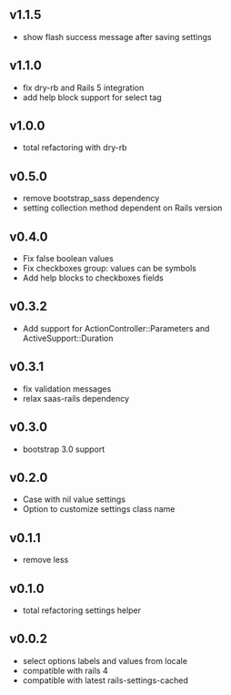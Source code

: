 ## v1.1.5

* show flash success message after saving settings

## v1.1.0

* fix dry-rb and Rails 5 integration
* add help block support for select tag

## v1.0.0

* total refactoring with dry-rb

## v0.5.0

* remove bootstrap_sass dependency
* setting collection method dependent on Rails version

## v0.4.0

* Fix false boolean values
* Fix checkboxes group: values can be symbols
* Add help blocks to checkboxes fields

## v0.3.2

* Add support for ActionController::Parameters and ActiveSupport::Duration

## v0.3.1

* fix validation messages
* relax saas-rails dependency

## v0.3.0

* bootstrap 3.0 support

## v0.2.0

* Case with nil value settings
* Option to customize settings class name

## v0.1.1

* remove less

## v0.1.0

* total refactoring settings helper

## v0.0.2

* select options labels and values from locale
* compatible with rails 4
* compatible with latest rails-settings-cached
